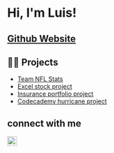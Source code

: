<h1>Hi, I'm Luis!</h1>

[<h2>Github Website</h2>](https://luil0.github.io/)

<h2>🧑‍💻 Projects</h2>

- [Team NFL Stats](https://github.com/Luil0/NFL_stats/blob/main/nfl_stats.ipynb#enroll-beta)
- [Excel stock project](https://github.com/Luil0/Excel_stock_portfolio)
- [Insurance portfolio project](https://github.com/Luil0/insurance_portfolio_project)
- [Codecademy hurricane project](https://github.com/Luil0/hurricane_python_project)

<h2>connect with me</h2>

<a href="https://www.linkedin.com/in/luis-lopez-martinez-208a4817b/"><img align="left" alt="Luis Lopez Martinez | LinkedIn" width=22px src="https://upload.wikimedia.org/wikipedia/commons/c/ca/LinkedIn_logo_initials.png"></a>

<!--
**Luil0/Luil0** is a ✨ _special_ ✨ repository because its `README.md` (this file) appears on your GitHub profile.

Here are some ideas to get you started:

- 🔭 I’m currently working on ...
- 🌱 I’m currently learning ...
- 👯 I’m looking to collaborate on ...
- 🤔 I’m looking for help with ...
- 💬 Ask me about ...
- 📫 How to reach me: ...
- 😄 Pronouns: ...
- ⚡ Fun fact: ...
-->
